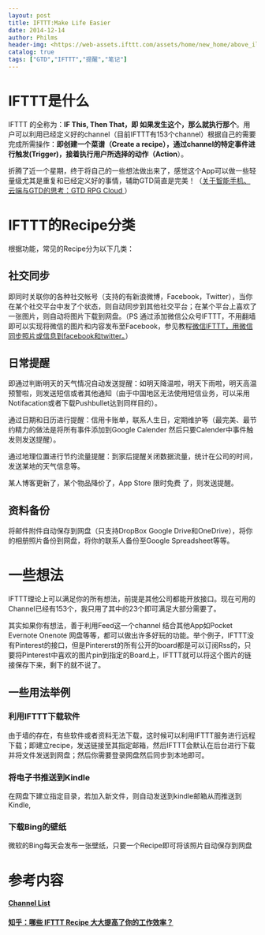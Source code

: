 ```yaml
---
layout: post
title: IFTTT:Make Life Easier
date: 2014-12-14
author: Philms
header-img: <https://web-assets.ifttt.com/assets/home/new_home/above_ill_d-dd0b01e170eaa7d275357320c7c3b10000a00f34764b1ddc2d22842cb3cf383e.png>
catalog: true
tags: ["GTD","IFTTT","提醒","笔记"]
---
```


# IFTTT是什么

IFTTT 的全称为：**IF This, Then That，即 如果发生这个，那么就执行那个**。用户可以利用已经定义好的channel（目前IFTTT有153个channel）根据自己的需要完成所需操作：**即创建一个菜谱（Create a recipe），通过channel的特定事件进行触发(Trigger)，接着执行用户所选择的动作（Action**）。

折腾了近一个星期，终于将自己的一些想法做出来了，感觉这个App可以做一些轻量级尤其是重复和已经定义好的事情，辅助GTD简直是完美！（[关于智能手机、云端与GTD的思考：GTD RPG Cloud ](http://www.philms.info/2014-03/gtd-rpg-cloud/ "GTD RPG Cloud")）

# IFTTT的Recipe分类

根据功能，常见的Recipe分为以下几类：

## 社交同步

即同时关联你的各种社交帐号（支持的有新浪微博，Facebook，Twitter），当你在某个社交平台中发了个状态，则自动同步到其他社交平台；在某个平台上喜欢了一张图片，则自动将图片下载到网盘。（PS 通过添加微信公众号IFTTT，不用翻墙即可以实现将微信的图片和内容发布至Facebook，参见教程[微信IFTTT，用微信同步照片或信息到facebook和twitter。](http://www.zhaoyuhao.com/work/show/90)）

## 日常提醒

即通过判断明天的天气情况自动发送提醒：如明天降温啦，明天下雨啦，明天高温预警啦，则发送短信或者其他通知（由于中国地区无法使用短信业务，可以采用Notifacation或者下载Pushbullet达到同样目的）。

通过日期和日历进行提醒：信用卡账单，联系人生日，定期维护等（最完美、最节约精力的做法是将所有事件添加到Google Calender 然后只要Calender中事件触发则发送提醒）。

通过地理位置进行节约流量提醒：到家后提醒关闭数据流量，统计在公司的时间，发送某地的天气信息等。

某人博客更新了，某个物品降价了，App Store 限时免费 了，则发送提醒。

## 资料备份

将邮件附件自动保存到网盘（只支持DropBox Google Drive和OneDrive），将你的相册照片备份到网盘，将你的联系人备份至Google Spreadsheet等等。

# 一些想法

IFTTT理论上可以满足你的所有想法，前提是其他公司都能开放接口。现在可用的Channel已经有153个，我只用了其中的23个即可满足大部分需要了。

其实如果你有想法，善于利用Feed这一个channel 结合其他App如Pocket Evernote Onenote 网盘等等，都可以做出许多好玩的功能。举个例子，IFTTT没有Pinterest的接口，但是Pintererst的所有公开的board都是可以订阅Rss的，只要将Pinterest中喜欢的图片pin到指定的Board上，IFTTT就可以将这个图片的链接保存下来，剩下的就不说了。

## 一些用法举例

### 利用IFTTT下载软件

由于墙的存在，有些软件或者资料无法下载，这时候可以利用IFTTT服务进行远程下载；即建立recipe，发送链接至其指定邮箱，然后IFTTT会默认在后台进行下载并将文件发送到网盘；然后你需要登录网盘然后同步到本地即可。

### 将电子书推送到Kindle

在网盘下建立指定目录，若加入新文件，则自动发送到kindle邮箱从而推送到Kindle,

### 下载Bing的壁纸

微软的Bing每天会发布一张壁纸，只要一个Recipe即可将该照片自动保存到网盘

# 参考内容

#### [Channel List](https://ifttt.com/channels)

#### [知乎：哪些 IFTTT Recipe 大大提高了你的工作效率？](http://www.zhihu.com/question/20770508)
